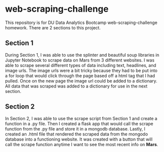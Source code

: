 # web-scraping-challenge
This repository is for DU Data Analytics Bootcamp web-scraping-challenge homework.  There are 2 sections to this project.

## Section 1
During Section 1, I was able to use the splinter and beautiful soup libraries in Jupyter Notebook to scrape data on Mars from 3 different websites.  I was able to scrape several different types of data including text, headlines, and image urls. The image urls were a bit tricky because they had to be put into a for loop that would click through the page based off a html tag that I had pulled.  Once on the new page the image url could be added to a dictionary.  All data that was scraped was added to a dictionary for use in the next section.

## Section 2
In Section 2, I was able to use the scrape script from Section 1 and create a function in a .py file.  Then I created a flask app that would call the scrape function from the .py file and store it in a mongodb database.  Lastly, I created an .html file that rendered the scraped data from the mongodo database into a functioning website. It was created with a button that will call the scrape function anytime I want to see the most recent info on **Mars**. 
